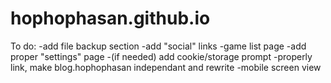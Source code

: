 # hophophasan.github.io
To do:
-add file backup section
-add "social" links
-game list page
-add proper "settings" page
-(if needed) add cookie/storage prompt
-properly link, 
make blog.hophophasan independant and rewrite
-mobile screen view
